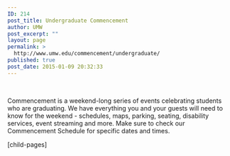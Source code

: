 ```yaml
---
ID: 214
post_title: Undergraduate Commencement
author: UMW
post_excerpt: ""
layout: page
permalink: >
  http://www.umw.edu/commencement/undergraduate/
published: true
post_date: 2015-01-09 20:32:33
---
```

&nbsp;

Commencement is a weekend-long series of events celebrating students who are graduating. We have everything you and your guests will need to know for the weekend - schedules, maps, parking, seating, disability services, event streaming and more. Make sure to check our Commencement Schedule for specific dates and times.

[child-pages]